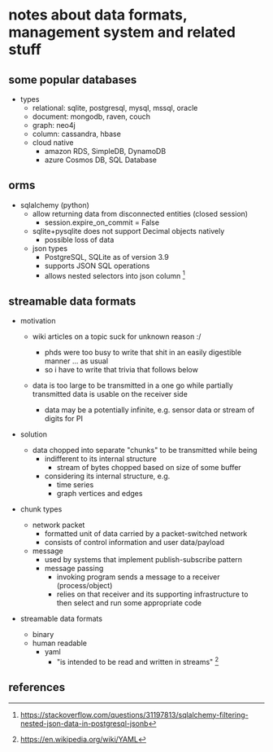 # notes about data formats, management system and related stuff

## some popular databases

- types
  - relational: sqlite, postgresql, mysql, mssql, oracle
  - document: mongodb, raven, couch
  - graph: neo4j
  - column: cassandra, hbase
  - cloud native
    - amazon RDS, SimpleDB, DynamoDB
    - azure Cosmos DB, SQL Database


## orms

- sqlalchemy (python)
  - allow returning data from disconnected entities (closed session)
    - session.expire_on_commit = False
  - sqlite+pysqlite does not support Decimal objects natively
    - possible loss of data
  - json types
    - PostgreSQL, SQLite as of version 3.9
    - supports JSON SQL operations
    - allows nested selectors into json column [^2]




## streamable data formats

- motivation
  - wiki articles on a topic suck for unknown reason :/
    - phds were too busy to write that shit in an easily digestible manner ... as usual
    - so i have to write that trivia that follows below

  - data is too large to be transmitted in a one go while partially transmitted data is usable on the receiver side
    - data may be a potentially infinite, e.g. sensor data or stream of digits for PI

- solution
  - data chopped into separate "chunks" to be transmitted while being
    - indifferent to its internal structure
      - stream of bytes chopped based on size of some buffer
    - considering its internal structure, e.g.
      - time series
      - graph vertices and edges

- chunk types
  - network packet
    - formatted unit of data carried by a packet-switched network
    - consists of control information and user data/payload
  - message
    - used by systems that implement publish-subscribe pattern
    - message passing
      - invoking program sends a message to a receiver (process/object)
      - relies on that receiver and its supporting infrastructure to then select and run some appropriate code

- streamable data formats
  - binary
  - human readable
    - yaml
        - "is intended to be read and written in streams" [^1]


## references

[^1]: https://en.wikipedia.org/wiki/YAML
[^2]: https://stackoverflow.com/questions/31197813/sqlalchemy-filtering-nested-json-data-in-postgresql-jsonb
